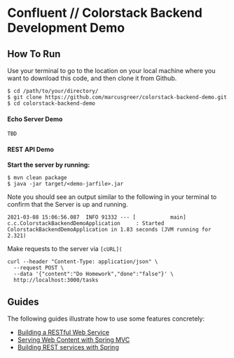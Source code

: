 # Confluent // Colorstack Backend Development Demo

## How To Run

Use your terminal to go to the location on your local machine where you want to download
this code, and then clone it from Github.

```
$ cd /path/to/your/directory/
$ git clone https://github.com/marcusgreer/colorstack-backend-demo.git
$ cd colorstack-backend-demo
```

#### Echo Server Demo
```
TBD
```


#### REST API Demo

**Start the server by running:**
```
$ mvn clean package
$ java -jar target/<demo-jarfile>.jar
```

Note you should see an output similar to the following in your terminal to confirm that the
Server is up and running.
```
2021-03-08 15:06:56.087  INFO 91332 --- [           main] c.c.ColorstackBackendDemoApplication     : Started ColorstackBackendDemoApplication in 1.83 seconds (JVM running for 2.321)
```

Make requests to the server via `[cURL](`
```
curl --header "Content-Type: application/json" \
  --request POST \
  --data '{"content":"Do Homework","done":"false"}' \
  http://localhost:3000/tasks
```

## Guides
The following guides illustrate how to use some features concretely:

* [Building a RESTful Web Service](https://spring.io/guides/gs/rest-service/)
* [Serving Web Content with Spring MVC](https://spring.io/guides/gs/serving-web-content/)
* [Building REST services with Spring](https://spring.io/guides/tutorials/bookmarks/)


